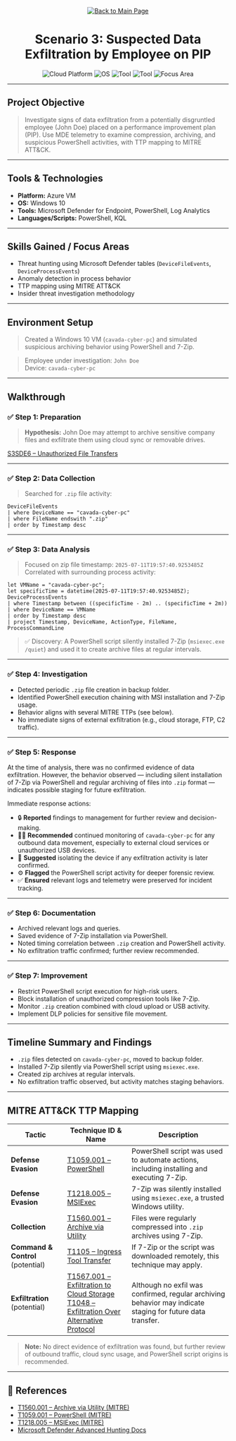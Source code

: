 <p align="center">
  <a href="https://github.com/Samuel-Cavada" target="_blank">
    <img src="https://img.shields.io/badge/Back_to_Main_Page-000000?style=for-the-badge&logo=github&logoColor=white" alt="Back to Main Page"/>
  </a>
</p>

<h1 align="center">Scenario 3: Suspected Data Exfiltration by Employee on PIP</h1>

<p align="center">
  <img src="https://img.shields.io/badge/Platform-Azure-0078D4?style=for-the-badge&logo=microsoftazure&logoColor=white" alt="Cloud Platform" />
  <img src="https://img.shields.io/badge/OS-Windows%2010-0078D6?style=for-the-badge&logo=windows&logoColor=white" alt="OS" />
  <img src="https://img.shields.io/badge/Tool-Microsoft%20Defender%20for%20Endpoint-00B388?style=for-the-badge&logo=microsoftdefender&logoColor=white" alt="Tool" />
  <img src="https://img.shields.io/badge/Tool-PowerShell-2C5EA8?style=for-the-badge&logo=powershell&logoColor=white" alt="Tool" />
  <img src="https://img.shields.io/badge/Focus-Insider%20Threat%20Detection-orange?style=for-the-badge" alt="Focus Area" />
</p>

---

##  Project Objective
> Investigate signs of data exfiltration from a potentially disgruntled employee (John Doe) placed on a performance improvement plan (PIP). Use MDE telemetry to examine compression, archiving, and suspicious PowerShell activities, with TTP mapping to MITRE ATT&CK.

---

##  Tools & Technologies
- **Platform:** Azure VM
- **OS:** Windows 10
- **Tools:** Microsoft Defender for Endpoint, PowerShell, Log Analytics
- **Languages/Scripts:** PowerShell, KQL

---

##  Skills Gained / Focus Areas
- Threat hunting using Microsoft Defender tables (`DeviceFileEvents`, `DeviceProcessEvents`)
- Anomaly detection in process behavior
- TTP mapping using MITRE ATT&CK
- Insider threat investigation methodology

---

##  Environment Setup
> Created a Windows 10 VM (`cavada-cyber-pc`) and simulated suspicious archiving behavior using PowerShell and 7-Zip.

> Employee under investigation: `John Doe`  
> Device: `cavada-cyber-pc`

---

##  Walkthrough

### ✅ Step 1: Preparation
> **Hypothesis:** John Doe may attempt to archive sensitive company files and exfiltrate them using cloud sync or removable drives.

 [S3SDE6 – Unauthorized File Transfers](https://raw.githubusercontent.com/Samuel-Cavada/Scenario-3-Suspected-Data-Exfiltration-Employee/main/images/S3SDE6.jpg)  

---

### ✅ Step 2: Data Collection
> Searched for `.zip` file activity:
```kql
DeviceFileEvents
| where DeviceName == "cavada-cyber-pc"
| where FileName endswith ".zip"
| order by Timestamp desc
```

---

### ✅ Step 3: Data Analysis
> Focused on zip file timestamp: `2025-07-11T19:57:40.9253485Z`  
> Correlated with surrounding process activity:
```kql
let VMName = "cavada-cyber-pc";
let specificTime = datetime(2025-07-11T19:57:40.9253485Z);
DeviceProcessEvents
| where Timestamp between ((specificTime - 2m) .. (specificTime + 2m))
| where DeviceName == VMName
| order by Timestamp desc
| project Timestamp, DeviceName, ActionType, FileName, ProcessCommandLine
```

> ✅ Discovery: A PowerShell script silently installed 7-Zip (`msiexec.exe /quiet`) and used it to create archive files at regular intervals.

---

### ✅ Step 4: Investigation
- Detected periodic `.zip` file creation in backup folder.
- Identified PowerShell execution chaining with MSI installation and 7-Zip usage.
- Behavior aligns with several MITRE TTPs (see below).
- No immediate signs of external exfiltration (e.g., cloud storage, FTP, C2 traffic).

---

### ✅ Step 5: Response
At the time of analysis, there was no confirmed evidence of data exfiltration. However, the behavior observed — including silent installation of 7-Zip via PowerShell and regular archiving of files into `.zip` format — indicates possible staging for future exfiltration.

Immediate response actions:

- 🔒 **Reported** findings to management for further review and decision-making.
- 🧑‍💼 **Recommended** continued monitoring of `cavada-cyber-pc` for any outbound data movement, especially to external cloud services or unauthorized USB devices.
- 🧰 **Suggested** isolating the device if any exfiltration activity is later confirmed.
- ⚙️ **Flagged** the PowerShell script activity for deeper forensic review.
- ✅ **Ensured** relevant logs and telemetry were preserved for incident tracking.

---

### ✅ Step 6: Documentation
- Archived relevant logs and queries.
- Saved evidence of 7-Zip installation via PowerShell.
- Noted timing correlation between `.zip` creation and PowerShell activity.
- No exfiltration traffic confirmed; further review recommended.

---

### ✅ Step 7: Improvement
- Restrict PowerShell script execution for high-risk users.
- Block installation of unauthorized compression tools like 7-Zip.
- Monitor `.zip` creation combined with cloud upload or USB activity.
- Implement DLP policies for sensitive file movement.

---

##  Timeline Summary and Findings
- `.zip` files detected on `cavada-cyber-pc`, moved to backup folder.
- Installed 7-Zip silently via PowerShell script using `msiexec.exe`.
- Created zip archives at regular intervals.
- No exfiltration traffic observed, but activity matches staging behaviors.

---

##  MITRE ATT&CK TTP Mapping

| Tactic               | Technique ID & Name                                                                 | Description |
|----------------------|--------------------------------------------------------------------------------------|-------------|
| **Defense Evasion**  | [T1059.001 – PowerShell](https://attack.mitre.org/techniques/T1059/001/)            | PowerShell script was used to automate actions, including installing and executing 7-Zip. |
| **Defense Evasion**  | [T1218.005 – MSIExec](https://attack.mitre.org/techniques/T1218/005/)               | 7-Zip was silently installed using `msiexec.exe`, a trusted Windows utility. |
| **Collection**       | [T1560.001 – Archive via Utility](https://attack.mitre.org/techniques/T1560/001/)   | Files were regularly compressed into `.zip` archives using 7-Zip. |
| **Command & Control** (potential) | [T1105 – Ingress Tool Transfer](https://attack.mitre.org/techniques/T1105/)              | If 7-Zip or the script was downloaded remotely, this technique may apply. |
| **Exfiltration** (potential)     | [T1567.001 – Exfiltration to Cloud Storage](https://attack.mitre.org/techniques/T1567/001/) <br> [T1048 – Exfiltration Over Alternative Protocol](https://attack.mitre.org/techniques/T1048/) | Although no exfil was confirmed, regular archiving behavior may indicate staging for future data transfer. |

>  **Note:** No direct evidence of exfiltration was found, but further review of outbound traffic, cloud sync usage, and PowerShell script origins is recommended.

---

## 📎 References
- [T1560.001 – Archive via Utility (MITRE)](https://attack.mitre.org/techniques/T1560/001/)
- [T1059.001 – PowerShell (MITRE)](https://attack.mitre.org/techniques/T1059/001/)
- [T1218.005 – MSIExec (MITRE)](https://attack.mitre.org/techniques/T1218/005/)
- [Microsoft Defender Advanced Hunting Docs](https://learn.microsoft.com/en-us/microsoft-365/security/defender/advanced-hunting-overview)

